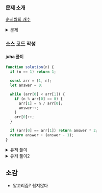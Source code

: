 ### 문제 소개

[순서쌍의 개수](https://school.programmers.co.kr/learn/courses/30/lessons/120836)

<details>
<summary>문제</summary>
<div markdown="1">

순서쌍이란 두 개의 숫자를 순서를 정하여 짝지어 나타낸 쌍으로 (a, b)로 표기합니다.
자연수 n이 매개변수로 주어질 때
두 숫자의 곱이 n인 자연수 순서쌍의 개수를 return하도록 solution 함수를 완성해주세요.

</div>
</details>

### 소스 코드 작성

#### juha 풀이

```js
function solution(n) {
  if (n == 1) return 1;

  const arr = [1, n];
  let answer = 0;

  while (arr[0] < arr[1]) {
    if (n % arr[0] == 0) {
      arr[1] = n / arr[0];
      answer++;
    }
    arr[0]++;
  }

  if (arr[0] == arr[1]) return answer * 2;
  return answer + (answer - 1);
}
```

<details>
<summary>유저 풀이</summary>
<div markdown="2">

```js
function solution(n) {
  let ans = 0;

  for (let i = 1; i < Math.sqrt(n); i++) if (n % i === 0) ans += 2;

  return Number.isInteger(Math.sqrt(n)) ? ans + 1 : ans;
}
```

</div>
</details>

<details>
<summary>유저 풀이2</summary>
<div markdown="2">

```js
function solution(n) {
  return Array(n)
    .fill(1)
    .map((v, idx) => v + idx)
    .filter((v) => n % v === 0).length;
}
```

</div>
</details>

## 소감

- 알고리즘? 쉽지않다

